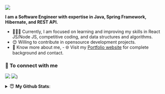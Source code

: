 [<img src="https://awesome-svg.vercel.app/card/card_2?name=Rakesh%20Jain&summary=Software%20Developer&style=nameColor:rgba(80,122,200,1);summaryColor:rgba(255,110,93,100);backgroundColor:rgba(255,200,255,1);" />](https://rakeshjain1111.github.io) 



<strong>I am a Software Engineer with expertise in Java, Spring Framework, Hibernate, and REST API.</strong>

- 👨🏽‍💻 Currently, I am focused on learning and improving my skills in React JS/Node JS, competitive coding, and data structures and algorithms.
- 😊 Willing to contribute in opensource development projects.
- 👨 Know more about me, - 🌐 Visit my [Portfolio website](http://rakeshjain.vercel.app/) for complete background and contact.



### 🤝 <b>To connect with me</b>

<p align = "center">

[<img src ="https://img.shields.io/badge/portfolio-%23.svg?&style=for-the-badge&logo=&logoColor=white%22">](http://rakeshjain1111.github.io/)
[<img src="https://img.shields.io/badge/linkedin-%230077B5.svg?&style=for-the-badge&logo=linkedin&logoColor=white" />](https://www.linkedin.com/in/rakesh-jain-27b4966a/))


</p>

<details>
 <summary> 😇 <b>My Github Stats</b>: </summary>

<br>

<p align = "center">
  <img src = "https://github-readme-stats.vercel.app/api?username=rakeshjain1111&show_icons=true&theme=tokyonight&line_height=27">
  <img src = "https://github-readme-stats.vercel.app/api/top-langs/?username=rakeshjain1111&theme=tokyonight">
</p>
</details>
